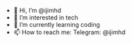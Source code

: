 - 👋 Hi, I’m @ijimhd
- 👀 I’m interested in tech
- 🌱 I’m currently learning coding 
- 📫 How to reach me: Telegram: @ijimhd

<!---
ijimhd/ijimhd is a ✨ special ✨ repository because its `README.md` (this file) appears on your GitHub profile.
You can click the Preview link to take a look at your changes.
--->
